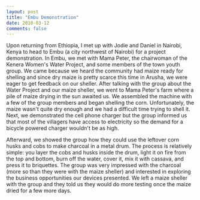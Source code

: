 ```yaml
---
layout: post
title: "Embu Demonstration"
date: 2010-03-12
comments: false
---
```


Upon returning from Ethiopia, I met up with Jodie and Daniel in Nairobi, Kenya to head to Embu (a city northwest of Nairobi) for a project demonstration. In Embu, we met with Mama Peter, the chairwoman of the Kenera Women's Water Project, and some members of the town youth group. <!-- more --> We came because we heard the community had maize ready for shelling and since dry maize is pretty scarce this time in Arusha, we were eager to get feedback on our sheller. After talking with the group about the Water Project and our maize sheller, we went to Mama Peter's farm where a pile of maize drying in the sun awaited us. We assembled the machine with a few of the group members and began shelling the corn. Unfortunately, the maize wasn't quite dry enough and we had a difficult time trying to shell it. Next, we demonstrated the cell phone charger but the group informed us that most of the villagers have access to electricity so the demand for a bicycle powered charger wouldn't be as high.

Afterward, we showed the group how they could use the leftover corn husks and cobs to make charcoal in a metal drum. The process is relatively simple: you layer the cobs and husks inside the drum, light it on fire from the top and bottom, burn off the water, cover it, mix it with cassava, and press it to briquettes. The group was very impressed with the charcoal (more so than they were with the maize sheller) and interested in exploring the business opportunities our devices presented. We left a maize sheller with the group and they told us they would do more testing once the maize dried for a few more days.

